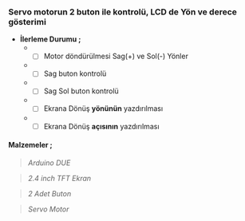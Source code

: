 
### Servo motorun 2 buton ile kontrolü, LCD de Yön ve derece gösterimi
* **İlerleme Durumu ;**
  * - [ ] Motor döndürülmesi Sag(+) ve Sol(-) Yönler
  * - [ ] Sag buton kontrolü
  * - [ ] Sag Sol buton kontrolü
  * - [ ] Ekrana Dönüş __yönünün__ yazdırılması
  * - [ ] Ekrana Dönüş __açısının__ yazdırılması

#### **Malzemeler ;**

> *Arduino DUE*

> *2.4 inch TFT Ekran*

> *2 Adet Buton*

> *Servo Motor*
